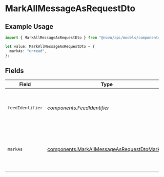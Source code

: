 # MarkAllMessageAsRequestDto

## Example Usage

```typescript
import { MarkAllMessageAsRequestDto } from "@novu/api/models/components";

let value: MarkAllMessageAsRequestDto = {
  markAs: "unread",
};
```

## Fields

| Field                                                                                                      | Type                                                                                                       | Required                                                                                                   | Description                                                                                                |
| ---------------------------------------------------------------------------------------------------------- | ---------------------------------------------------------------------------------------------------------- | ---------------------------------------------------------------------------------------------------------- | ---------------------------------------------------------------------------------------------------------- |
| `feedIdentifier`                                                                                           | *components.FeedIdentifier*                                                                                | :heavy_minus_sign:                                                                                         | Optional feed identifier or array of feed identifiers                                                      |
| `markAs`                                                                                                   | [components.MarkAllMessageAsRequestDtoMarkAs](../../models/components/markallmessageasrequestdtomarkas.md) | :heavy_check_mark:                                                                                         | Mark all subscriber messages as read, unread, seen or unseen                                               |